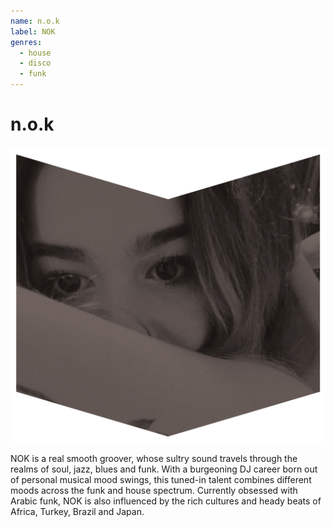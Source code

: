 ```yaml
---
name: n.o.k
label: NOK
genres:
  - house
  - disco
  - funk
---
```


# n.o.k

![](./assets/images/NOK.png)

NOK is a real smooth groover, whose sultry sound travels through the realms of soul, jazz, blues and funk. With a burgeoning DJ career born out of personal musical mood swings, this tuned-in talent combines different moods across the funk and house spectrum. Currently obsessed with Arabic funk, NOK is also influenced by the rich cultures and heady beats of Africa, Turkey, Brazil and Japan.

